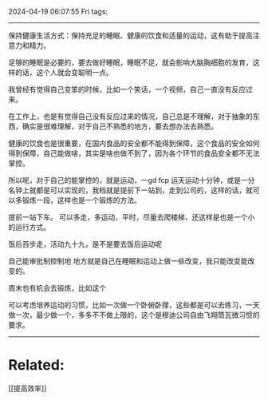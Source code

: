 2024-04-19 06:07:55 Fri 
tags: 

----
保持健康生活方式：保持充足的睡眠、健康的饮食和适量的运动，这有助于提高注意力和精力。

足够的睡眠是必要的，要去做好睡眠，睡眠不足，就会影响大脑胸细胞的发育，这样的话，这个人就会变聪明一点。

我曾经有觉得自己变笨的时候，比如一个笑话，一个视频，自己一直没有反应过来。

在工作上，也是有觉得自己没有反应过来的情况，自己总是不理解，对于抽象的东西，确实是很难理解，对于自己不熟悉的地方，要去想办法去熟悉。

健康的饮食也是很重要，在国内食品的安全都不能得到保障，这个食品的安全如何得到保障，自己能做啥，其实是啥也做不到了，因为各个环节的食品安全都不无法掌控。

所以呢，对于自己的能掌控的，就是运动，一gd fcp 运天运动十分钟，或是一分名钟上就都是可以实现的，我档就是提前下一站到，走到公司的，这样的话，就可以多锻炼一段，这样也是一个锻炼的方法。


提前一站下车。
可以多走，多运动，平时，尽量去爬楼梯，还这样是也是一个小的运行方式。

饭后百步走，活动九十九，是不是要去饭后运动呢

自己能审批制控制地 地方就是自己在睡眠和运动上做一些改变，我只能改变能改变的。

周末也有机会去锻炼，比如这个

可以考虑培养运动的习惯，比如一次做一个卧俯卧撑，这些都是可以去练习，一天做一次，最少做一个，多多不不做上限的，这个是穆迪公司自由飞翔筒瓦微习惯的要求。



---
# Related:
[[提高效率]]